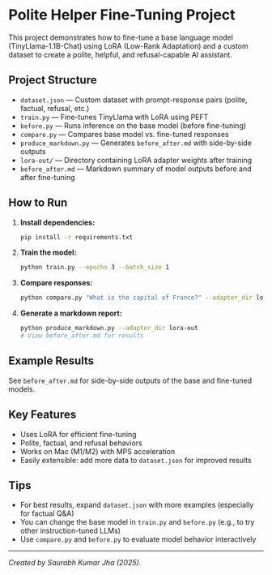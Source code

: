 # Polite Helper Fine-Tuning Project

This project demonstrates how to fine-tune a base language model (TinyLlama-1.1B-Chat) using LoRA (Low-Rank Adaptation) and a custom dataset to create a polite, helpful, and refusal-capable AI assistant.

## Project Structure

- `dataset.json` — Custom dataset with prompt-response pairs (polite, factual, refusal, etc.)
- `train.py` — Fine-tunes TinyLlama with LoRA using PEFT
- `before.py` — Runs inference on the base model (before fine-tuning)
- `compare.py` — Compares base model vs. fine-tuned responses
- `produce_markdown.py` — Generates `before_after.md` with side-by-side outputs
- `lora-out/` — Directory containing LoRA adapter weights after training
- `before_after.md` — Markdown summary of model outputs before and after fine-tuning

## How to Run

1. **Install dependencies:**
   ```bash
   pip install -r requirements.txt
   ```

2. **Train the model:**
   ```bash
   python train.py --epochs 3 --batch_size 1
   ```

3. **Compare responses:**
   ```bash
   python compare.py "What is the capital of France?" --adapter_dir lora-out
   ```

4. **Generate a markdown report:**
   ```bash
   python produce_markdown.py --adapter_dir lora-out
   # View before_after.md for results
   ```

## Example Results
See `before_after.md` for side-by-side outputs of the base and fine-tuned models.

## Key Features
- Uses LoRA for efficient fine-tuning
- Polite, factual, and refusal behaviors
- Works on Mac (M1/M2) with MPS acceleration
- Easily extensible: add more data to `dataset.json` for improved results

## Tips
- For best results, expand `dataset.json` with more examples (especially for factual Q&A)
- You can change the base model in `train.py` and `before.py` (e.g., to try other instruction-tuned LLMs)
- Use `compare.py` and `before.py` to evaluate model behavior interactively

---

*Created by Saurabh Kumar Jha (2025).*
